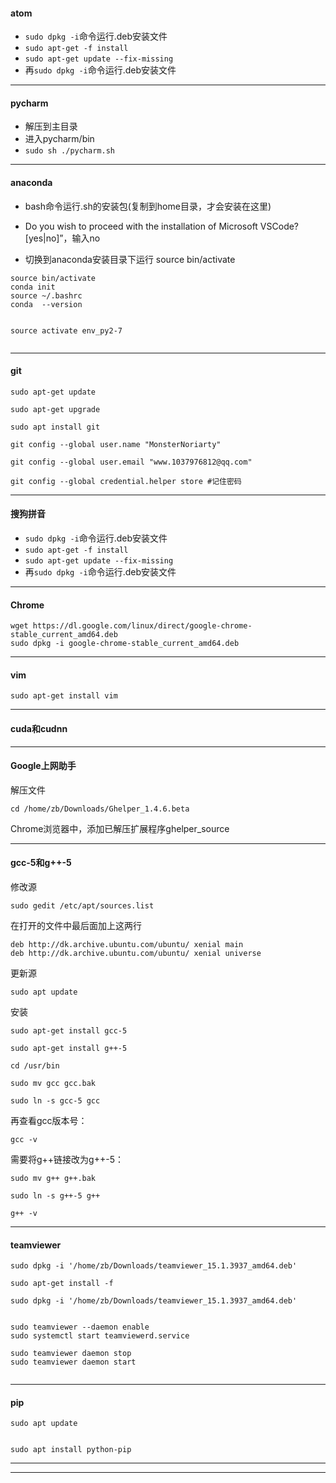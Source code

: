 
#### atom

- `sudo dpkg -i`命令运行.deb安装文件
- `sudo apt-get -f install`
- `sudo apt-get update --fix-missing`
- 再`sudo dpkg -i`命令运行.deb安装文件

---


#### pycharm

- 解压到主目录
- 进入pycharm/bin
- `sudo sh ./pycharm.sh`

---

#### anaconda

- bash命令运行.sh的安装包(复制到home目录，才会安装在这里)

- Do you wish to proceed with the installation of Microsoft VSCode? [yes|no]”，输入no

- 切换到anaconda安装目录下运行 source bin/activate
```
source bin/activate
conda init
source ~/.bashrc
conda  --version
```

```

source activate env_py2-7


```


---

#### git

```
sudo apt-get update

sudo apt-get upgrade

sudo apt install git

git config --global user.name "MonsterNoriarty"

git config --global user.email "www.1037976812@qq.com"

git config --global credential.helper store #记住密码
```

---

#### 搜狗拼音

- `sudo dpkg -i`命令运行.deb安装文件
- `sudo apt-get -f install`
- `sudo apt-get update --fix-missing`
- 再`sudo dpkg -i`命令运行.deb安装文件

---

#### Chrome

```
wget https://dl.google.com/linux/direct/google-chrome-stable_current_amd64.deb
sudo dpkg -i google-chrome-stable_current_amd64.deb
```

---
#### vim

```
sudo apt-get install vim

```

---
#### cuda和cudnn


---

#### Google上网助手


解压文件
```
cd /home/zb/Downloads/Ghelper_1.4.6.beta
```
Chrome浏览器中，添加已解压扩展程序ghelper_source

---

#### gcc-5和g++-5

修改源
```
sudo gedit /etc/apt/sources.list
```

在打开的文件中最后面加上这两行
```
deb http://dk.archive.ubuntu.com/ubuntu/ xenial main
deb http://dk.archive.ubuntu.com/ubuntu/ xenial universe
```

更新源
```
sudo apt update
```

安装
```
sudo apt-get install gcc-5
```
```
sudo apt-get install g++-5
```
```
cd /usr/bin
```
```
sudo mv gcc gcc.bak
```
```
sudo ln -s gcc-5 gcc
```

再查看gcc版本号：
```
gcc -v
```


需要将g++链接改为g++-5：
```
sudo mv g++ g++.bak
```
```
sudo ln -s g++-5 g++
```
```
g++ -v
```
---
#### teamviewer
```
sudo dpkg -i '/home/zb/Downloads/teamviewer_15.1.3937_amd64.deb'

sudo apt-get install -f

sudo dpkg -i '/home/zb/Downloads/teamviewer_15.1.3937_amd64.deb'


sudo teamviewer --daemon enable
sudo systemctl start teamviewerd.service

sudo teamviewer daemon stop
sudo teamviewer daemon start


```

---

#### pip

```
sudo apt update


sudo apt install python-pip
```

---




---
